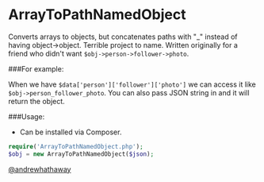 ArrayToPathNamedObject
======================

Converts arrays to objects, but concatenates paths with "_" instead of having object->object. Terrible project to name. Written originally for a friend who didn't want `$obj->person->follower->photo`.

###For example:

When we have `$data['person']['follower']['photo']` we can access it like `$obj->person_follower_photo`. You can also pass JSON string in and it will return the object.

###Usage:

- Can be installed via Composer.

```PHP
require('ArrayToPathNamedObject.php');
$obj = new ArrayToPathNamedObject($json);
````

[@andrewhathaway](http://twitter.com/andrewhathaway)